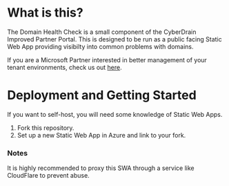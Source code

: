 # What is this?

The Domain Health Check is a small component of the CyberDrain Improved Partner Portal. This is designed to be run as a public facing Static Web App providing visibilty into common problems with domains.

If you are a Microsoft Partner interested in better management of your tenant environments, check us out [here](https://cipp.app).

# Deployment and Getting Started

If you want to self-host, you will need some knowledge of Static Web Apps.

1. Fork this repository.
2. Set up a new Static Web App in Azure and link to your fork.

### Notes

It is highly recommended to proxy this SWA through a service like CloudFlare to prevent abuse.
